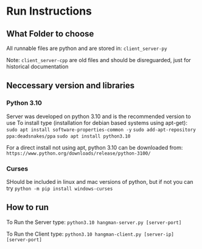 # Run Instructions

## What Folder to choose
All runnable files are python and are stored in:
`client_server-py`

Note: `client_server-cpp` are old files and should be disreguarded, just for historical documentation

## Neccessary version and libraries

### Python 3.10
Server was developed on python 3.10 and is the recommended version to use
To install type (installation for debian based systems using apt-get):
`sudo apt install software-properties-common -y`
`sudo add-apt-repository ppa:deadsnakes/ppa`
`sudo apt install python3.10`

For a direct install not using apt, python 3.10 can be downloaded from:
`https://www.python.org/downloads/release/python-3100/`

### Curses
SHould be included in linux and mac versions of python, but if not you can try
`python -m pip install windows-curses`

## How to run

To Run the Server type:
`python3.10 hangman-server.py [server-port]`

To Run the Client type:
`python3.10 hangman-client.py [server-ip] [server-port]`

